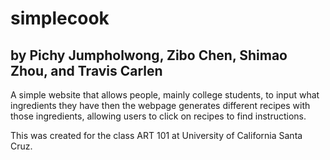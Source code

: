 # simplecook
## by Pichy Jumpholwong, Zibo Chen, Shimao Zhou, and Travis Carlen

A simple website that allows people, mainly college students, to input what ingredients they have then the webpage generates different recipes with those ingredients, allowing users to click on recipes to find instructions.

This was created for the class ART 101 at University of California Santa Cruz.
